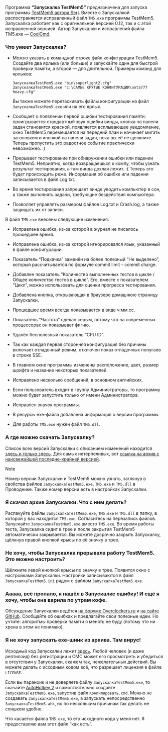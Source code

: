 ﻿Программа **“Запускалка TestMem5”** предназначена для запуска программы [TestMem5 автора Serj](http://testmem.tz.ru/testmem5.htm). Вместе с Запускалкой распостраняется исправленный файл `TM5.exe` программы TestMem5. Запускалка работает как с оригинальной версией 0.12, так и с этой исправленной версией. Автор Запускалки и исправлений файла TM5.exe — [CoolCmd](https://forums.overclockers.ru/memberlist.php?mode=viewprofile&u=27728).

### Что умеет Запускалка?

* Можно указать в командной строке файл конфигурации TestMem5. Создайте два ярлыка (или больше) и запускайте один для быстрой проверки памяти, а второй — для длительной. Примеры команд для ярлыков:
  ```
  ЗапускалкаTestMem5.exe "bin\superlight2.cfg"
  ЗапускалкаTestMem5.exe "c:\САМЫЕ КРУТЫЕ КОНФИГУРАЦИИ\anta777 heavy.cfg"
  ```
  Вы также можете перетаскивать файлы конфигурации на файл `ЗапускалкаTestMem5.exe` или на его ярлык.

* Сообщает о появлении первой ошибки тестирования памяти: проигрывается стандартный звук ошибки винды, кнопка на панели задач становится красной, появляется всплывающее уведомление, окно TestMem5 перемещается на передний план и начинает мигать заголовком и кнопкой на панели задач, пока вы её не щелкните. Теперь пропустить это радостное событие практически невозможно. :)

* Прерывает тестирование при обнаружении ошибки или падении TestMem5. Неприятно, когда возвращаешься к компу, чтобы узнать результат тестирования, а там винда дохлая лежит. :( Теперь это будет происходить реже. Информация об ошибке или падении записывается в файл Log.txt.

* Во время тестирования запрещает винде уводить компьютер в сон, а также выполнять задачи, требующие бездействия компьютера.

* Позволяет управлять размером файлов Log.txt и Crash.log, а также защищать их от записи.

В файл `TM5.exe` внесены следующие изменения:

* Исправлена ошибка, из-за которой в журнал не писалось прошедшее время.

* Исправлена ошибка, из-за которой игнорировался язык, указанный в файле конфигурации.

* Показатель “Подкачка” заменён на более полезный “Не выделено”, который рассчитывается по формуле commit limit - commit charge.

* Добавлен показатель “Количество выполненных тестов в цикле / Общее количество тестов в цикле”. Его, вместе с показателем “Цикл”, можно использовать для оценки прогресса тестирования.

* Добавлена кнопка, открывающая в браузере домашнюю страницу Запускалки.

* Прошедшее время всегда показывается в виде ч:мм.сс.

* Показатель “Частота” сделан серым, потому что на современных процессорах он показывает фигню.

* Удалён бесполезный показатель “CPU ID”.

* Так как каждая первая сторонняя конфигурация без причины включает отладочный режим, отключен показ отладочных попугаев в строке SSE.

* В главном окне программы изменены расположение, цвет, размер шрифта и название некоторых показателей.

* Исправлено несколько сообщений, в основном английских.

* Если пользователь входит в группу Администраторы, то программу можно будет запустить только от имени Администратора.

* Исправлен значок программы.

* В ресурсы exe-файла добавлена информация о версии программы.

* Для работы `TM5.exe` нужен файл `TM5.dll`.

### А где можно скачать Запускалку?

Список всех версий Запускалки с описанием изменений находится [здесь и только здесь](https://github.com/CoolCmd/3aIIyckaJIkaTestMem5/releases). Для самых нетерпеливых, вот [ссылка на архив с наисвежайшей последне-крайней версией](https://github.com/CoolCmd/3aIIyckaJIkaTestMem5/releases/latest/download/3aIIyckaJIkaTestMem5.7z).

> [!NOTE]
> Номер версии Запускалки и TestMem5 можно узнать, заглянув в свойства файлов `ЗапускалкаTestMem5.exe`, `TM5.exe` и `TM5.dll` в Проводнике. Также номер версии есть в настройках Запускалки.

### Я скачал архив Запускалки. Что с ним делать?

Распакуйте файлы `ЗапускалкаTestMem5.exe`, `TM5.exe` и `TM5.dll` в папку, в которой у вас находится `TM5.exe`. Согласитесь на перезапись файлов. Запускайте `ЗапускалкаTestMem5.exe` вместо `TM5.exe`. Во время работы теста, Запускалка сидит в трее и после закрытия TestMem5 автоматически закрывается. Вы можете досрочно закрыть Запускалку, щёлкнув правой кнопкой крысы по её значку в трее.

### Не хочу, чтобы Запускалка прерывала работу TestMem5. Это можно настроить?

Щёлкните левой кнопкой крысы по значку в трее. Появится окно с настройками Запускалки. Настройки записываются в файл `ЗапускалкаTestMem5.ini` рядом с файлом `ЗапускалкаTestMem5.exe`.

### Ааааа, всё пропало, я нашёл в Запускалке ошибку! И ещё я хочу, чтобы она варила по утрам кофе.

Обсуждение Запускалки ведётся [на форуме Overclockers.ru](https://forums.overclockers.ru/viewtopic.php?f=47&t=366315) и [на сайте GitHub](https://github.com/CoolCmd/3aIIyckaJIkaTestMem5/issues). Сообщайте об ошибках и предлагайте свои полезные идеи. Но учтите: алгоритмы проверки памяти я менять не буду (потому что ни хрена в этом не понимаю).

### Я не хочу запускать exe-шник из архива. Там вирус!

Исходный код Запускалки лежит [здесь](https://github.com/CoolCmd/3aIIyckaJIkaTestMem5). Любой человек (и даже рептилоид) без регистрации и СМС может его просмотреть и убедиться в отсутствии у Запускалки, скажем так, нежелательных действий. Вы можете делать с исходным кодом всё, что разрешает лицензия в файле `LICENSE`.

Если вы параноик и не доверяете файлу `ЗапускалкаTestMem5.exe`, то скачайте [AutoHotkey 2](https://www.autohotkey.com/) и самостоятельно создайте `ЗапускалкаTestMem5.exe`, запустив файл `Компилировать.cmd`. Можно не создавать `ЗапускалкаTestMem5.exe`, а запускать непосредственно `ЗапускалкаTestMem5.ahk`, но по нескольким причинам так делать не слишком удобно.

Что касается файла `TM5.exe`, то его исходного кода у меня нет. Я предоставляю вам этот файл “как есть”.
